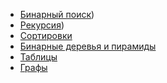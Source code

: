 * [Бинарный поиск](https://replit.com/@TimurRakh/Task2#Main.java))
* [Рекурсия](https://replit.com/@TimurRakh/dynamic#Main.java))
* [Сортировки](https://github.com/SolonceNew/MergeSortAlg)
* [Бинарные деревья и пирамиды](https://replit.com/@TimurRakh/idealBynaryTree#Main.java)
* [Таблицы](https://replit.com/@TimurRakh/hash#Main.java)
* [Графы](https://replit.com/@TimurRakh/Graf#Main.java)

